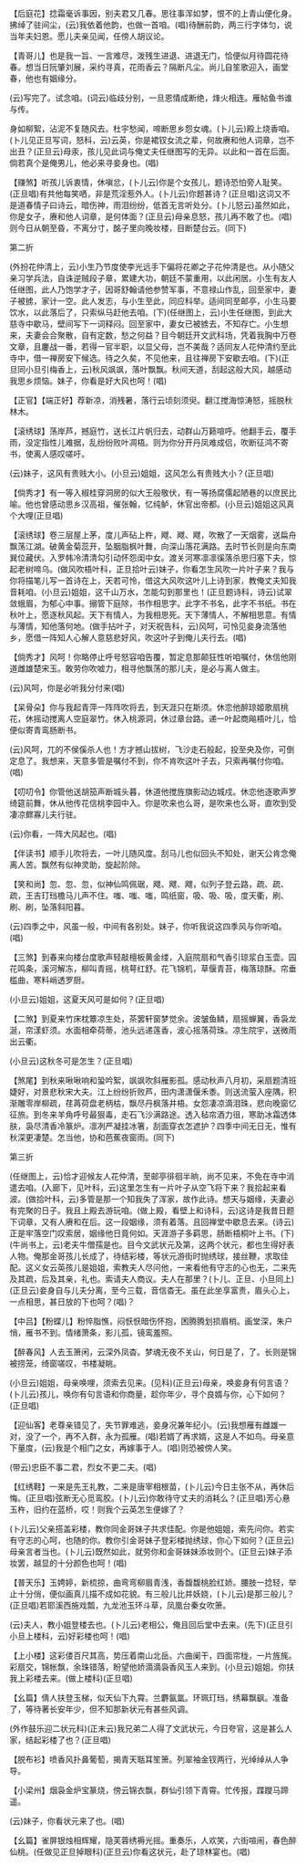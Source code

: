 <!-- { "loadSidebar": true } -->
【后庭花】捻霜毫诉事因，别夫君又几春。思往事浑如梦，恨不的上青山便化身。拂绰了驻间尘，(云)我依着他韵，也做一首咱。(唱)待酬前韵，两三行字体匀，说当年夫妇恩。愿儿夫亲见闻，任傍人胡议论。

【青哥儿】也是我一旨、一言难尽，泼残生进退、进退无门，恰便似月待圆花待春。想当日阮肇刘展，采约寻真，花雨香云？隔断凡尘。尚儿自笙歌迎入，画堂春，他也有姻缘分。

(云)写完了。试念咱。(词云)临歧分别，一旦恩情成断绝，烽火相连。雁帖鱼书谁与传。

身如柳絮，沾泥不复随风去。杜宇愁闻，啼断思乡怨女魂。(卜儿云)殿上烧香咱。(卜儿见正旦写词，怒科，云)云英，你是裙钗女流之辈，何故赓和他人词章，岂不出丑？(正旦云)母汞，孩儿见此词与俺丈夫任继图写的无异。以此和一首在后面。倘若真个是俺男儿，他必来寻妾身也。(唱)

【赚煞】听孩儿诉衷情，休嗔忿，(卜儿云)你是个女孩儿，题诗恐怕旁人耻笑。(正旦唱)有共他每笑哂，非是荒淫惹外人。(卜儿云)你题甚诗？(正旦唱)这词又不是道春情子曰诗云，暗伤神，雨泪纷纷，低首无言听处分。(卜儿怒云)虽然如此，你是女子，赓和他人词章，是何体面？(正旦云)母亲息怒，孩儿再不敢了也。(唱)则今日从朝至昏，不离分寸，酩子里向晚妆楼，目断楚台云。(同下)


第二折

(外扮花仲清上，云)小生乃节度使李光远手下偏将花卿之子花仲清是也。从小随父亲习学兵法，自诛逆贼段子章，累建大功，朝廷不蒙重用，以此闲居。小生有友人任继图，此人乃饱学才子，因哥舒翰请他参赞军事，不意禄山作乱，回至家中，妻子被掳，家计一空。此人发志，与小生至此，同应科举。适间同至邮亭，小生马要饮水，以此落后了，只索纵马赶他去咱。(下)(任继图上，云)小生任继图，到此大慈寺中歇马，壁间写下一词释闷。回至家中，妻女已被掳去，不知存亡。小生想来，夫妻会合聚散，自有定数，愁之何益？目今朝廷开文武科场，凭着我胸中万卷文章，且鏖战一番，若得一官半职，以显父母，岂不美哉？适同友人花仲清约至此寺中，借一禅房安下候选。待之久矣，不见他来，且往禅房下安歇去咱。(下)(正旦同小旦引梅香上，云)秋风飒飒，落叶飘飘。秋间天道，刮起这般大风，越感动我思乡烦恼。妹子，你看是好大风也呵！(唱)

【正官】【端正好】荐新凉，消残暑，落行云顷刻须臾。翻江搅海惊涛怒，摇脱秋林木。

【滚绣球】荡岸芦，撼庭竹，送长江片帆归去，动群山万籁喧呼。他翻手云，覆手雨，没定指性儿难据，乱纷纷败叶凋梧。则为你分开丹凤难成侣，吹断征鸿不寄书，使离人感叹嗟吁。

(云)妹子，这风有贵贱大小。(小旦云)姐姐，这风怎么有贵贱大小？(正旦唱)

【倘秀才】有一等入椒桂穿洞房的似大王般敬伏，有一等扬腐儒起陋巷的以庶民比喻。他也曾感动思乡汉高祖，催张翰，忆纯鲈，休官出帝都。(小旦云)姐姐这风真个大哩(正旦唱)

【滚绣球】卷三层屋上茅，度儿声砧上杵，飕、飕、飕，吹散了一天烟雾，送扁舟飘荡江湖。破黄金菊蕊开，坠胭脂枫叶舞，向深山落花满路。去时节长则是向东南巽位藏伏。入罗帏冷清清勾引动怀怨闺中女。渡关河寒凛凛徯落杀思归塞下夫，惊起老树啼乌。(做风吹梧叶科，正旦拾叶云)妹子，你看怎生风吹一片叶子来？我与你将描笔儿写一首诗在上，天若可怜，借这大风吹这叶儿上诗到家，教俺丈夫知我音耗咱。(小旦云)姐姐，这千山万水，怎能勾到那里也！(正旦题诗科，诗云)试翠敛蛾眉，为郁心中事。搦管下庭除，书作相思字。此字不书名，此字不书纸。书在秋叶上，愿逐秋风起。天下有情人，为我相思死。天下薄情人，不解相思意。有情与薄情，知他落何地。(做手拈叶子，对天祝告科，云)风呵，可怜见妾身流落他乡，愿借一阵知人心解人意慈悲好风，吹这叶子到俺儿夫行去。(唱)

【倘秀才】风呵！你略停止呼号怒容咱告覆，暂定息那颠狂性听咱嘱付，休信他刚道雌雄楚宋玉。敢劳你吹嘘力，相寻他飘荡的那儿夫，是必与离人做主。

(云)风呵，你是必听我分付来(唱)

【呆骨朵】你与我起青萍一阵阵吹将去，到天涯只在斯须。休恋他醉琼姬歌扇桃花，休摇动搅离人空庭翠竹。休入桃源洞，休过章台路。递一叶起商飚梧叶儿，恰便似寄青鸾肠断书。

(云)风呵，兀的不侯傒杀人也！方才撼山拔树，飞沙走石般起，投至央及你，可倒定息了。我想来，天意多管是嘱付不到，你不肯吹这叶子去，只索再嘱付你咱。(唱)

【叨叨令】你管他送胡笳声断城头暮，休道他搅旌旗影动边城戍。休恋他逐歌声罗绮筵前舞，休从他传花信桃李园中入。你是吹来也么哥，是吹来也么哥，直吹到受凄凉鳏寡儿夫行驻。

(云)你看，一阵大风起也。(唱)

【伴读书】顺手儿吹将去，一叶儿随风度。刮马儿也似回头不知处，谢天公肯念俺离人苦。飘然有似神灵助，旋起阶除。

【笑和尚】忽、忽、忽，似神仙鸣佩琚，飕、飕、飕，似列子登云路，疏、疏、疏，王吉玎珰檐马儿声不住。嗤、嗤、嗤，鸣纸窗，吸、吸、吸，度天衢，刷、刷、刷，坠落斜阳暮。

(云)四季之中，风虽一般，中间有各别处。妹子，你听我说这四季风与你听咱。(唱)

【三煞】到春来向楼台度歌声轻敲檀板黄金缕，入庭院扇和气香引琼浆白玉壶。园花鸣条，溪河解冻，柳叫青摇，桃萼红舒。花飞锦机，草偃青苔，梅落琼酥。帘垂槛曲，寒料峭透罗厨。

(小旦云)姐姐，这夏天风可是如何？(正旦唱)

【二煞】到夏来竹床枕簟凉生处，茶罢轩窗梦觉余。波皱鱼鳞，扇摇蝉翼，香袅龙涎，帘漾虾须。水面相牵荷蒂，池头远递莲香，波心摇落荷珠。凉生院宇，送微雨出云衢。

(小旦云)这秋冬可是怎生？(正旦唱)

【煞尾】到秋来啾啾响和蛩吟絮，飒飒吹斜雁影孤。感动秋声八月初，采扇题清班婕好，对景悲秋宋大夫。江上纷纷折败芦，田内潇潇偃禾黍。则送流萤入座隅，积渐雕零岸柳疏，荏苒荷盘老柄枯，飘尽丹枫落井梧。女怨凄凉滴泪珠，悲向晚窗忆征旅。到冬来羊角呼号最狠毒，走石飞沙满路途。透入毡帘酒力徂，寒助冰霜透体肤，袅尽清香冷篆炉。凛冽严凝挂冰箸，刮面穿衣怎遮护？四季中间无日无，惟有秋深更凄楚。怎当他，协和芭蕉夜窗雨。(同下)


第三折

(任继图上，云)恰才迎候友人花仲清，至邮亭徘徊半晌，尚不见来，不免在寺中消遣去咱。(入廊下，见叶科，云)这里怎生有一片叶子从空飞将下来？我拾起来看波。(做拾叶科，云)多管是那一个知我失了浑家，故作此诗。想天与姻缘，夫妻必有完聚的日子。我且上殿去游玩咱。(做上殿，看壁上和诗科，云)这诗是我昔日题下词章，又有人赓和在后。这一段姻缘，须有着落。且回禅堂中歇息去来。(诗云)正是牢落空门叹索居，姻缘他日竟何如。天涯游子多羁思，肠断梧桐叶上书。(下)(牛尚书上，云)老夫牛僧孺是也。目今文武状元及第，这两个状元，都也生得好表人物。俺那金哥孩儿长成了，待结彩楼，等状元游街时抛绣球，接丝鞭，求取佳配。这义女云英孩儿是姐姐，索教夫人尽问他，一来看他有守志的心也无，二来先及其疏，后及其亲，礼也。索请夫人商议。夫人在那里？(卜儿、正旦、小旦同上)(正旦云)妾身自与儿夫分离，至今三载，音信杳无。虽在此坐享富贵，眉头心上，一点相思，甚日放的下也呵？(唱)？

【中吕】【粉蝶儿】粉悴脂憔，闷恹恹暗伤怀抱，困腾腾划损眉梢。画堂深，朱户悄，雁书不到。情绪萧条，影儿孤，镜鸾羞照。

【醉春风】人去玉箫闲，云深外凤杳。梦魂无夜不关山，何日是了，了。长则是锦被捞笼，绮窗嗟叹，书楼凝眺。

(小旦云)姐姐，母亲唤哩，须索去见来。(见科)(正旦云)母亲，唤妾身有何言语？(卜儿云)孩儿，唤你有句言语和你商量，趁你年少，寻个良婿与你，心下如何？(正旦唱)

【迎仙客】老尊亲错见了，失节罪难逃，妾身况兼年纪小。(云)我想雁有雌雄一对，没了一个，再不入群，永为孤雁。(唱)若婿了再求婿，这是人不如鸟。母亲意下量度，(云)我是个相门之女，再嫁事于人。(唱)则恐被傍人笑。

(带云)忠臣不事二君，烈女不更二夫。(唱)

【红绣鞋】一来是先王礼教，二来是唐宰相根苗，(卜儿云)今日主张不从，再休后悔。(正旦唱)弦断无心觅鸾胶。(卜儿云)你敢待守丈夫的消耗么？(正旦唱)芳心悬玉杵，旧约在蓝桥，哎！则我个云英怎生便嫁了？

(卜儿云)父亲搭盖彩楼，教你同金哥妹子共求佳配。你是他姐姐，索先问你。若实有守志的心呵，也随的你。教你引金哥妹子登彩楼抛绣球，你心下如何？(正旦云)母亲言者当也。(卜儿云)既然如此，就劳你和金哥妹妹添妆则个。(正旦云)妹子添妆罢，越显的十分颜色也呵！(唱)

【普天乐】玉娉婷，新梳掠，曲弯弯柳眉青浅，香馥馥桃脸红娇。腰肢一捻轻，举止十分俏，便似画真儿描不成如花貌。有三般儿比并妖娆，(卜儿云)是那三般儿？(正旦唱)若耶溪西施戏瓢，九龙池玉环斗草，凤凰台秦女吹箫。

(云)夫人，教小姐登楼去也。(卜儿云)老相公，俺且回后堂中去来。(先下)(正旦引小旦上楼科，云)好彩楼也呵！(唱)

【上小楼】这彩偻百尺其高，势压着南山北岳。六曲阑干，四面帘栊，一片旌旄。彩扇交，锦帐飘，余珠错落，盼望他娇滴滴袅香风玉人来到。(小旦云)姐姐。你扶我上彩楼去来。(做上楼科)(正旦唱)

【幺篇】倩人扶登玉梯，似天仙下九霄。兰麝氤氲。环珮玎珰，绣幕飘飖。准备了，等待著长安年少，但不知那新状元有甚些风调。

(外作鼓乐迎二状元科)(正末云)我兄弟二人得了文武状元，今日夸官，这是甚么人家，结起彩楼了也？(正旦唱)

【脱布衫】喷香风扑鼻葡萄，揭青天聒耳笙箫。列翠袖金钗两行，光绰绰从人争导。

【小梁州】烟袅金炉宝篆烧，傍云锦衣飘，群仙引领下青霄。忙传报，蹀躞马蹄遥。

(云)妹子，你看状元来了也。(唱)

【幺篇】雀屏银烛相辉耀，隐芙蓉绣褥光摇。重奏乐，人欢笑，六街喧闹，春色醉仙桃。(任做见正旦掉眼科)(正旦云)你看这状元，赴了琼林宴也。(唱)


